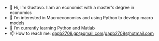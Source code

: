 - 👋 Hi, I’m Gustavo. I am an economist with a master's degree in economics
- 👀 I’m interested in Macroeconomics and using Python to develop macro models
- 🌱 I’m currently learning Python and Matlab
- 📫 How to reach me: gapb2708.gp@gmail.com/gapb2708@hotmail.com

<!---
gapb2708/gapb2708 is a ✨ special ✨ repository because its `README.md` (this file) appears on your GitHub profile.
You can click the Preview link to take a look at your changes.
--->
